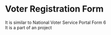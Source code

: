 # Voter Registration Form
It is similar to National Voter Service Portal Form 6 </br>
It is a part of an project </br>


